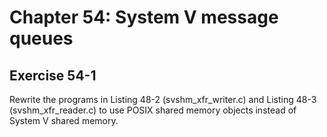 # Chapter 54: System V message queues

## Exercise 54-1

Rewrite the programs in Listing 48-2 (svshm_xfr_writer.c) and Listing 48-3
(svshm_xfr_reader.c) to use POSIX shared memory objects instead of System V
shared memory.
